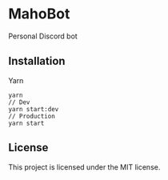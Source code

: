 # MahoBot

Personal Discord bot

## Installation

Yarn

```
yarn
// Dev
yarn start:dev
// Production
yarn start
```

## License

This project is licensed under the MIT license.